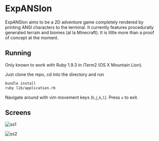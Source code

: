 # ExpANSIon
ExpANSIon aims to be a 2D adventure game completely rendered 
by printing ANSI characters to the terminal.  It currently 
features procedurally generated terrain and biomes (al la 
Minecraft).  It is little more than a proof of concept at the 
moment.

## Running
Only known to work with Ruby 1.9.3 in iTerm2 (OS X Mountain Lion).

Just clone the repo, cd into the directory and run
```bash
bundle install
ruby lib/application.rb
```
Navigate around with vim movement keys (`h`,`j`,`k`,`l`).
Press `x` to exit.

## Screens
![ss1](https://raw.github.com/strux/expANSIon/master/lib/screens/ss1.png)

![ss2](https://raw.github.com/strux/expANSIon/master/lib/screens/ss2.png)
